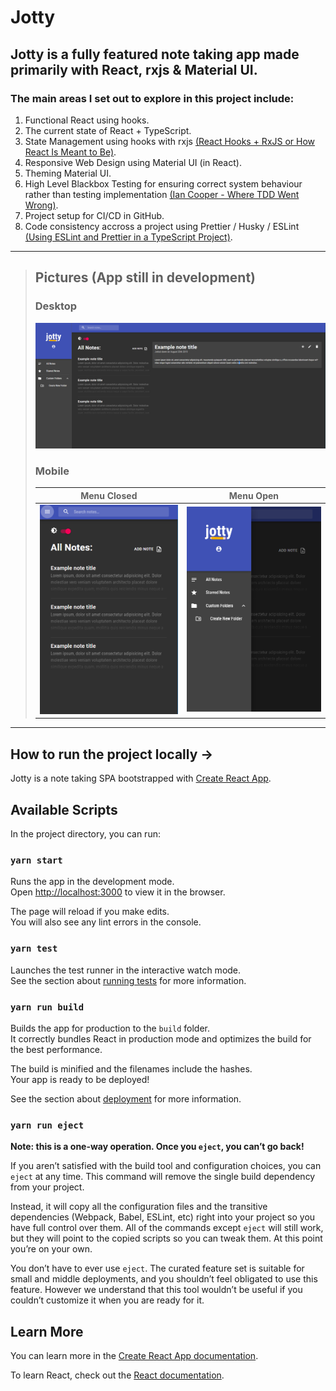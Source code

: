 # **Jotty**

## **Jotty is a fully featured note taking app made primarily with React, rxjs & Material UI.**

### The main areas I set out to explore in this project include:

1. Functional React using hooks.
1. The current state of React + TypeScript.
1. State Management using hooks with rxjs [(React Hooks + RxJS or How React Is Meant to Be)](https://blog.soshace.com/en/javascript/react-hooks-rxjs-or-how-react-is-meant-to-be/).
1. Responsive Web Design using Material UI (in React).
1. Theming Material UI.
1. High Level Blackbox Testing for ensuring correct system behaviour rather than testing implementation [(Ian Cooper - Where TDD Went Wrong)](https://www.youtube.com/watch?v=EZ05e7EMOLM).
1. Project setup for CI/CD in GitHub.
1. Code consistency accross a project using Prettier / Husky / ESLint [(Using ESLint and Prettier in a TypeScript Project)](https://dev.to/robertcoopercode/using-eslint-and-prettier-in-a-typescript-project-53jb).

---

> ## **Pictures (App still in development)**
>
> ### **Desktop**
>
> ![alt jotty desktop](./pictures/jotty-desktop.png)
>
> ### **Mobile**
>
> |                    Menu Closed                    |                          Menu Open                          |
> | :-----------------------------------------------: | :---------------------------------------------------------: |
> | ![alt jotty desktop](./pictures/jotty-mobile.png) | ![alt jotty desktop](./pictures/jotty-mobile-menu-open.png) |

---

## **How to run the project locally ->**

Jotty is a note taking SPA bootstrapped with [Create React App](https://github.com/facebook/create-react-app).

## Available Scripts

In the project directory, you can run:

### `yarn start`

Runs the app in the development mode.<br>
Open [http://localhost:3000](http://localhost:3000) to view it in the browser.

The page will reload if you make edits.<br>
You will also see any lint errors in the console.

### `yarn test`

Launches the test runner in the interactive watch mode.<br>
See the section about [running tests](https://facebook.github.io/create-react-app/docs/running-tests) for more information.

### `yarn run build`

Builds the app for production to the `build` folder.<br>
It correctly bundles React in production mode and optimizes the build for the best performance.

The build is minified and the filenames include the hashes.<br>
Your app is ready to be deployed!

See the section about [deployment](https://facebook.github.io/create-react-app/docs/deployment) for more information.

### `yarn run eject`

**Note: this is a one-way operation. Once you `eject`, you can’t go back!**

If you aren’t satisfied with the build tool and configuration choices, you can `eject` at any time. This command will remove the single build dependency from your project.

Instead, it will copy all the configuration files and the transitive dependencies (Webpack, Babel, ESLint, etc) right into your project so you have full control over them. All of the commands except `eject` will still work, but they will point to the copied scripts so you can tweak them. At this point you’re on your own.

You don’t have to ever use `eject`. The curated feature set is suitable for small and middle deployments, and you shouldn’t feel obligated to use this feature. However we understand that this tool wouldn’t be useful if you couldn’t customize it when you are ready for it.

## Learn More

You can learn more in the [Create React App documentation](https://facebook.github.io/create-react-app/docs/getting-started).

To learn React, check out the [React documentation](https://reactjs.org/).
